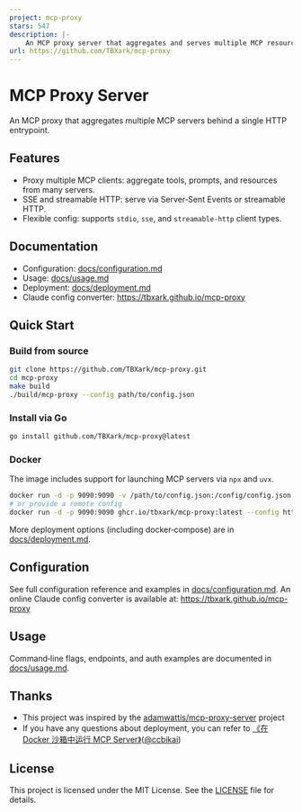 ```yaml
---
project: mcp-proxy
stars: 547
description: |-
    An MCP proxy server that aggregates and serves multiple MCP resource servers through a single HTTP server.
url: https://github.com/TBXark/mcp-proxy
---
```


# MCP Proxy Server

An MCP proxy that aggregates multiple MCP servers behind a single HTTP entrypoint.

## Features

- Proxy multiple MCP clients: aggregate tools, prompts, and resources from many servers.
- SSE and streamable HTTP: serve via Server‑Sent Events or streamable HTTP.
- Flexible config: supports `stdio`, `sse`, and `streamable-http` client types.

## Documentation

- Configuration: [docs/configuration.md](docs/CONFIGURATION.md)
- Usage: [docs/usage.md](docs/USAGE.md)
- Deployment: [docs/deployment.md](docs/DEPLOYMENT.md)
- Claude config converter: https://tbxark.github.io/mcp-proxy

## Quick Start

### Build from source

```bash
git clone https://github.com/TBXark/mcp-proxy.git
cd mcp-proxy
make build
./build/mcp-proxy --config path/to/config.json
```

### Install via Go

```bash
go install github.com/TBXark/mcp-proxy@latest
```

### Docker

The image includes support for launching MCP servers via `npx` and `uvx`.

```bash
docker run -d -p 9090:9090 -v /path/to/config.json:/config/config.json ghcr.io/tbxark/mcp-proxy:latest
# or provide a remote config
docker run -d -p 9090:9090 ghcr.io/tbxark/mcp-proxy:latest --config https://example.com/config.json
```

More deployment options (including docker‑compose) are in [docs/deployment.md](docs/DEPLOYMENT.md).

## Configuration

See full configuration reference and examples in [docs/configuration.md](docs/CONFIGURATION.md).
An online Claude config converter is available at: https://tbxark.github.io/mcp-proxy


## Usage

Command‑line flags, endpoints, and auth examples are documented in [docs/usage.md](docs/USAGE.md).

## Thanks

- This project was inspired by the [adamwattis/mcp-proxy-server](https://github.com/adamwattis/mcp-proxy-server) project
- If you have any questions about deployment, you can refer to  [《在 Docker 沙箱中运行 MCP Server》](https://miantiao.me/posts/guide-to-running-mcp-server-in-a-sandbox/)([@ccbikai](https://github.com/ccbikai))

## License

This project is licensed under the MIT License. See the [LICENSE](LICENSE) file for details.

